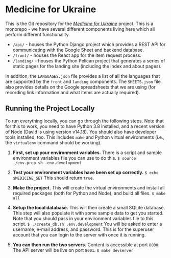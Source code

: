 # Medicine for Ukraine

This is the Git repository for the [*Medicine for Ukraine*](https://medicineforukraine.org/) project.
This is a monorepo - we have several different components living here which all perform different functionality.

* `/api/` - houses the Python Django project which provides a REST API for communicating with the Google Sheet and backend database.
* `/front/` - houses the React app for the item request process.
* `/landing/` - houses the Python Pelican project that generates a series of static pages for the landing site (including the index and about pages).

In addition, the `LANGUAGES.json` file provides a list of all the languages that are supported by the `front` and `landing` components.
The `SHEETS.json` file also provides details on the Google spreadsheets that we are using (for recording link information and what items are actually required).

## Running the Project Locally

To run everything locally, you can go through the following steps. Note that for this to work, you need to have Python 3.8 installed, and a recent version of Node (David is using version v14.18).
You should also have developer tools installed, too. This includes `make` and Python virtual environments (i.e., the `virtualenv` command should be working).

1. **First, set up your environment variables.** There is a script and sample environment variables file you can use to do this.
`$ source ./env.prep.sh .env.development`

2. **Test your environment variables have been set up correctly.**
`$ echo $MEDICINE_SET`
This should return `true`.

3. **Make the project.** This will create the virtual environments and install all required packages (both for Python and Node), and build all files.
`$ make all`

4. **Setup the local database.** This will then create a small SQLite database. This step will also populate it with some sample data to get you started. Note that you should pass in your environment variables file to this script.
`$ ./create_db.sh .env.development`
You will be asked to enter a username, e-mail address, and password. This is for the superuser account that you can login to the server with once it is running.

5. **You can then run the two servers.** Content is accessible at port `8000`. The API server will be live on port `8001`.
`$ make devserver`